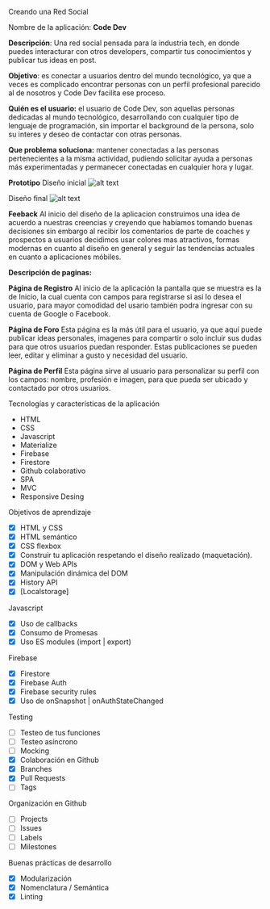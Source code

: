 Creando una Red Social

Nombre de la aplicación: **Code Dev**

**Descripción**: Una red social pensada para la industria tech, en donde  puedes interacturar con otros developers, compartir tus conocimientos y publicar tus ideas en post.

**Objetivo**: es conectar a usuarios dentro del mundo tecnológico, ya que a veces es complicado encontrar personas con un perfil profesional parecido al de  nosotros y Code Dev facilita ese proceso.

**Quién es el usuario:** el usuario de Code Dev, son aquellas personas dedicadas al mundo tecnológico, desarrollando con cualquier tipo de lenguaje de programación, sin importar el background de la persona, solo su interes y deseo de contactar con otras personas.

**Que problema soluciona:** mantener conectadas a las personas pertenecientes a la misma actividad, pudiendo solicitar ayuda a personas más experimentadas y permanecer conectadas en cualquier hora y lugar.

**Prototipo**
Diseño inicial
![alt text](https://raw.githubusercontent.com/DianyelaMaldonado/CDMX009-Social-Network/master/images/prototipo-actual.jpg)

Diseño final
![alt text](https://raw.githubusercontent.com/DianyelaMaldonado/CDMX009-Social-Network/master/prototype/prototipo-final.jpg)

**Feeback**
Al inicio del diseño de la aplicacion construimos una idea de acuerdo a nuestras creencias y creyendo que habíamos tomando buenas decisiones sin embargo al recibir los comentarios de parte de coaches y prospectos a usuarios decidimos usar colores mas  atractivos,  formas modernas en cuanto al diseño en general y  seguir las tendencias actuales en cuanto a aplicaciones móbiles.

**Descripción de paginas:**

**Página de Registro**
Al inicio de la aplicación la pantalla que se muestra es la de Inicio, la cual cuenta con campos para registrarse si asi lo desea el usuario, para mayor comodidad del usario también podra ingresar con su cuenta de Google o Facebook.

**Página de Foro**
Esta página es la más útil para el usuario, ya que aquí puede publicar ideas personales, imagenes para compartir o solo incluir sus dudas para que otros usuarios puedan responder. Estas publicaciones se pueden leer, editar y eliminar a gusto y necesidad del usuario.

**Página de Perfil**
Esta página sirve al usuario para personalizar su perfil con los campos: nombre, profesión e imagen, para que pueda ser ubicado y contactado por otros usuarios.

Tecnologías y características de la aplicación

- HTML
- CSS
- Javascript
- Materialize
- Firebase
- Firestore
- Github colaborativo
- SPA
- MVC
- Responsive Desing


Objetivos de aprendizaje 


- [x] HTML y CSS
- [x] HTML semántico
- [x] CSS flexbox
- [x] Construir tu aplicación respetando el diseño realizado (maquetación).
- [x] DOM y Web APIs
- [x] Manipulación dinámica del DOM
- [x] History API
- [x] [Localstorage]

 Javascript
 
- [x] Uso de callbacks
- [x] Consumo de Promesas
- [x] Uso ES modules (import | export)

 Firebase
 
- [x] Firestore
- [x] Firebase Auth
- [x] Firebase security rules
- [x] Uso de onSnapshot | onAuthStateChanged

 Testing
 
- [ ] Testeo de tus funciones
- [ ] Testeo asíncrono
- [ ] Mocking
- [x] Colaboración en Github
- [x] Branches
- [x] Pull Requests
- [ ] Tags

 Organización en Github
 
 - [ ] Projects
 - [ ] Issues
 - [ ] Labels
 - [ ] Milestones
 
 Buenas prácticas de desarrollo
 
- [x] Modularización
- [x] Nomenclatura / Semántica
- [x] Linting
